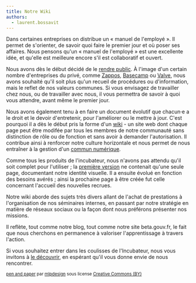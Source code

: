 ```yaml
---
title: Notre Wiki
authors:
  - laurent.bossavit
---
```


Dans certaines entreprises on distribue un « manuel de l'employé ». Il permet de s'orienter, de savoir quoi faire le premier jour et où poser ses affaires. Nous pensons qu'un « manuel de l'employé » est une excellente idée, et qu'elle est meilleure encore s'il est collaboratif et ouvert.

<!--more-->

Nous avons dès le début décidé de le [rendre public](https://github.com/betagouv/beta.gouv.fr/wiki/). À l'image d'un certain nombre d'entreprises du privé, comme [Zappos](https://www.zapposinsights.com/culture-book), [Basecamp](https://github.com/basecamp/handbook) ou [Valve](http://www.valvesoftware.com/company/Valve_Handbook_LowRes.pdf), nous avons souhaité qu'il soit plus qu'un recueil de procédures ou d'information, mais le reflet de nos valeurs communes. Si vous envisagez de travailler chez nous, ou de travailler avec nous, il vous permettra de savoir à quoi vous attendre, avant même le premier jour.

Nous avons également tenu à en faire un document évolutif que chacun·e a le droit et le devoir d'entretenir, pour l'améliorer ou le mettre à jour. C'est pourquoi il a dès le début pris la forme d'un [wiki](https://fr.wikipedia.org/wiki/Wiki) - un site web dont chaque page peut être modifée par tous les membres de notre communauté sans distinction de rôle ou de fonction et sans avoir à demander l'autorisation. Il contribue ainsi à renforcer notre culture horizontale et nous permet de nous entraîner à la gestion d'un [commun numérique](http://www.sylviafredriksson.net/2016/12/09/talk-les-biens-communs-numeriques-ogp-9-decembre-2016/).

Comme tous les produits de l'incubateur, nous n'avons pas attendu qu'il soit complet pour l'utiliser ; la [première version](https://github.com/betagouv/beta.gouv.fr/wiki/Identite-visuelle/e20a24a1c4e130baad3b4043ebade6097322d9fd) ne contenait qu'une seule page, documentant notre identité visuelle. Il a ensuite évolué en fonction des besoins avérés ; ainsi la prochaine page à être créée fut celle concernant l'accueil des nouvelles recrues.

Notre wiki aborde des sujets très divers allant de l'achat de prestations à l'organisation de nos séminaires internes, en passant par notre stratégie en matière de réseaux sociaux ou la façon dont nous préférons présenter nos missions.

Il reflète, tout comme notre blog, tout comme notre site beta.gouv.fr, le fait que nous cherchons en permanence à valoriser l'apprentissage à travers l'action.

Si vous souhaitez entrer dans les coulisses de l'Incubateur, nous vous invitons à [le découvrir](https://github.com/betagouv/beta.gouv.fr/wiki/), en espérant qu'il vous donne envie de nous rencontrer.

<small><a title="pen and paper" href="https://flickr.com/photos/mlpdesign/23643416">pen and paper</a> par <a href="https://flickr.com/people/mlpdesign">mlpdesign</a> sous license <a href="https://creativecommons.org/licenses/by/2.0/">Creative Commons (BY)</a></small>
